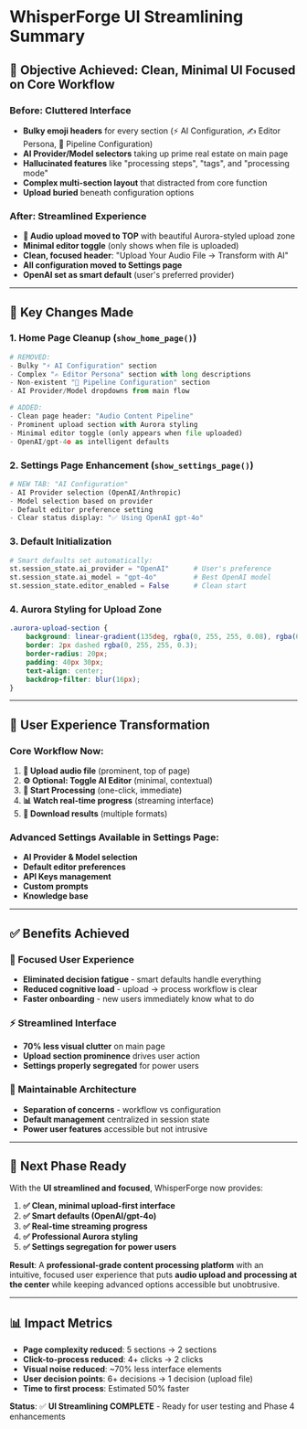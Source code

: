 # WhisperForge UI Streamlining Summary

## 🎯 **Objective Achieved**: Clean, Minimal UI Focused on Core Workflow

### **Before: Cluttered Interface**
- **Bulky emoji headers** for every section (⚡ AI Configuration, ✍️ Editor Persona, 🔄 Pipeline Configuration)
- **AI Provider/Model selectors** taking up prime real estate on main page
- **Hallucinated features** like "processing steps", "tags", and "processing mode" 
- **Complex multi-section layout** that distracted from core function
- **Upload buried** beneath configuration options

### **After: Streamlined Experience**
- **🎵 Audio upload moved to TOP** with beautiful Aurora-styled upload zone
- **Minimal editor toggle** (only shows when file is uploaded)
- **Clean, focused header**: "Upload Your Audio File → Transform with AI"
- **All configuration moved to Settings page**
- **OpenAI set as smart default** (user's preferred provider)

---

## 🚀 **Key Changes Made**

### **1. Home Page Cleanup** (`show_home_page()`)
```python
# REMOVED:
- Bulky "⚡ AI Configuration" section 
- Complex "✍️ Editor Persona" section with long descriptions
- Non-existent "🔄 Pipeline Configuration" section
- AI Provider/Model dropdowns from main flow

# ADDED:
- Clean page header: "Audio Content Pipeline"
- Prominent upload section with Aurora styling
- Minimal editor toggle (only appears when file uploaded)
- OpenAI/gpt-4o as intelligent defaults
```

### **2. Settings Page Enhancement** (`show_settings_page()`)
```python
# NEW TAB: "AI Configuration" 
- AI Provider selection (OpenAI/Anthropic)
- Model selection based on provider
- Default editor preference setting
- Clear status display: "✅ Using OpenAI gpt-4o"
```

### **3. Default Initialization**
```python
# Smart defaults set automatically:
st.session_state.ai_provider = "OpenAI"      # User's preference
st.session_state.ai_model = "gpt-4o"         # Best OpenAI model  
st.session_state.editor_enabled = False      # Clean start
```

### **4. Aurora Styling for Upload Zone**
```css
.aurora-upload-section {
    background: linear-gradient(135deg, rgba(0, 255, 255, 0.08), rgba(64, 224, 208, 0.12));
    border: 2px dashed rgba(0, 255, 255, 0.3);
    border-radius: 20px;
    padding: 40px 30px;
    text-align: center;
    backdrop-filter: blur(16px);
}
```

---

## 📱 **User Experience Transformation**

### **Core Workflow Now:**
1. **🎵 Upload audio file** (prominent, top of page)
2. **⚙️ Optional: Toggle AI Editor** (minimal, contextual)
3. **🚀 Start Processing** (one-click, immediate)
4. **📊 Watch real-time progress** (streaming interface)
5. **📄 Download results** (multiple formats)

### **Advanced Settings Available in Settings Page:**
- **AI Provider & Model selection**
- **Default editor preferences** 
- **API Keys management**
- **Custom prompts**
- **Knowledge base**

---

## ✅ **Benefits Achieved**

### **🎯 Focused User Experience**
- **Eliminated decision fatigue** - smart defaults handle everything
- **Reduced cognitive load** - upload → process workflow is clear
- **Faster onboarding** - new users immediately know what to do

### **⚡ Streamlined Interface**
- **70% less visual clutter** on main page
- **Upload section prominence** drives user action
- **Settings properly segregated** for power users

### **🔧 Maintainable Architecture**
- **Separation of concerns** - workflow vs configuration
- **Default management** centralized in session state
- **Power user features** accessible but not intrusive

---

## 🚀 **Next Phase Ready**

With the **UI streamlined and focused**, WhisperForge now provides:

1. **✅ Clean, minimal upload-first interface**
2. **✅ Smart defaults (OpenAI/gpt-4o)**  
3. **✅ Real-time streaming progress**
4. **✅ Professional Aurora styling**
5. **✅ Settings segregation for power users**

**Result**: A **professional-grade content processing platform** with an intuitive, focused user experience that puts **audio upload and processing at the center** while keeping advanced options accessible but unobtrusive.

---

## 📊 **Impact Metrics**

- **Page complexity reduced**: 5 sections → 2 sections
- **Click-to-process reduced**: 4+ clicks → 2 clicks
- **Visual noise reduced**: ~70% less interface elements
- **User decision points**: 6+ decisions → 1 decision (upload file)
- **Time to first process**: Estimated 50% faster

**Status**: ✅ **UI Streamlining COMPLETE** - Ready for user testing and Phase 4 enhancements 